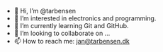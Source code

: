 - 👋 Hi, I’m @tarbensen
- 👀 I’m interested in electronics and programming.
- 🌱 I’m currently learning Git and GitHub.
- 💞️ I’m looking to collaborate on ...
- 📫 How to reach me: jan@tarbensen.dk

<!---
tarbensen/tarbensen is a ✨ special ✨ repository because its `README.md` (this file) appears on your GitHub profile.
You can click the Preview link to take a look at your changes.
--->
